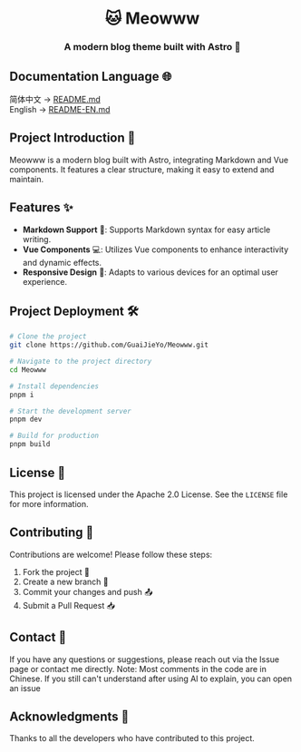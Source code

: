 <div align="center">
  <h1>🐱 Meowww</h1>
  <h3>A modern blog theme built with Astro 🚀</h1>
</div>

## Documentation Language 🌐
简体中文 -> [README.md](README.md)  
English -> [README-EN.md](README-EN.md)

## Project Introduction 📝
Meowww is a modern blog built with Astro, integrating Markdown and Vue components. It features a clear structure, making it easy to extend and maintain.

## Features ✨
- **Markdown Support** 📝: Supports Markdown syntax for easy article writing.
- **Vue Components** 💻: Utilizes Vue components to enhance interactivity and dynamic effects.
- **Responsive Design** 📱: Adapts to various devices for an optimal user experience.

## Project Deployment 🛠️
```bash
# Clone the project
git clone https://github.com/GuaiJieYo/Meowww.git

# Navigate to the project directory
cd Meowww

# Install dependencies
pnpm i

# Start the development server
pnpm dev

# Build for production
pnpm build
```

## License 📄
This project is licensed under the Apache 2.0 License. See the `LICENSE` file for more information.

## Contributing 🤝
Contributions are welcome! Please follow these steps:
1. Fork the project 🍴
2. Create a new branch 🌿
3. Commit your changes and push 📤
4. Submit a Pull Request 📥

## Contact 📧
If you have any questions or suggestions, please reach out via the Issue page or contact me directly.
Note: Most comments in the code are in Chinese. If you still can't understand after using AI to explain, you can open an issue

## Acknowledgments 🙏
Thanks to all the developers who have contributed to this project.